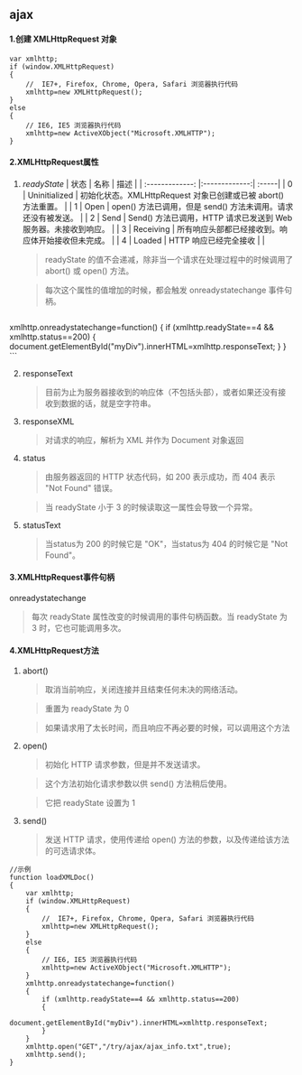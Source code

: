 ## ajax
#### 1.创建 XMLHttpRequest 对象
``` 
var xmlhttp;
if (window.XMLHttpRequest)
{
    //  IE7+, Firefox, Chrome, Opera, Safari 浏览器执行代码
    xmlhttp=new XMLHttpRequest();
}
else
{
    // IE6, IE5 浏览器执行代码
    xmlhttp=new ActiveXObject("Microsoft.XMLHTTP");
}
```
#### 2.XMLHttpRequest属性
1. *readyState*
| 状态        | 名称           | 描述  |
| :-------------: |:-------------:| :-----|
| 0      | Uninitialized | 初始化状态。XMLHttpRequest 对象已创建或已被 abort() 方法重置。 |
| 1      | Open      |   open() 方法已调用，但是 send() 方法未调用。请求还没有被发送。 |
| 2 | Send      |    Send() 方法已调用，HTTP 请求已发送到 Web 服务器。未接收到响应。 |
| 3 | Receiving      |    所有响应头部都已经接收到。响应体开始接收但未完成。 |
| 4 | Loaded      |    HTTP 响应已经完全接收 |
|
	> readyState 的值不会递减，除非当一个请求在处理过程中的时候调用了 abort() 或 open() 方法。

	> 每次这个属性的值增加的时候，都会触发 onreadystatechange 事件句柄。
	``` 
xmlhttp.onreadystatechange=function()
	{
		if (xmlhttp.readyState==4 && xmlhttp.status==200)
		{
			document.getElementById("myDiv").innerHTML=xmlhttp.responseText;
		}
	}
	```

2. responseText
	> 目前为止为服务器接收到的响应体（不包括头部），或者如果还没有接收到数据的话，就是空字符串。

3. responseXML
	
	> 对请求的响应，解析为 XML 并作为 Document 对象返回

4. status

	> 由服务器返回的 HTTP 状态代码，如 200 表示成功，而 404 表示 "Not Found" 错误。
	
	> 当 readyState 小于 3 的时候读取这一属性会导致一个异常。

5. statusText

	> 当status为 200 的时候它是 "OK"，当status为 404 的时候它是 "Not Found"。
	
#### 3.XMLHttpRequest事件句柄
onreadystatechange
> 每次 readyState 属性改变的时候调用的事件句柄函数。当 readyState 为 3 时，它也可能调用多次。

#### 4.XMLHttpRequest方法
1. abort()

	> 取消当前响应，关闭连接并且结束任何未决的网络活动。
	
	> 重置为 readyState 为 0 
	
	> 如果请求用了太长时间，而且响应不再必要的时候，可以调用这个方法

2. open()

	> 初始化 HTTP 请求参数，但是并不发送请求。
	
	> 这个方法初始化请求参数以供 send() 方法稍后使用。
	
	> 它把 readyState 设置为 1

3. send()

	> 发送 HTTP 请求，使用传递给 open() 方法的参数，以及传递给该方法的可选请求体。

```
//示例
function loadXMLDoc()
{
	var xmlhttp;
	if (window.XMLHttpRequest)
	{
		//  IE7+, Firefox, Chrome, Opera, Safari 浏览器执行代码
		xmlhttp=new XMLHttpRequest();
	}
	else
	{
		// IE6, IE5 浏览器执行代码
		xmlhttp=new ActiveXObject("Microsoft.XMLHTTP");
	}
	xmlhttp.onreadystatechange=function()
	{
		if (xmlhttp.readyState==4 && xmlhttp.status==200)
		{
			document.getElementById("myDiv").innerHTML=xmlhttp.responseText;
		}
	}
	xmlhttp.open("GET","/try/ajax/ajax_info.txt",true);
	xmlhttp.send();
}
```
